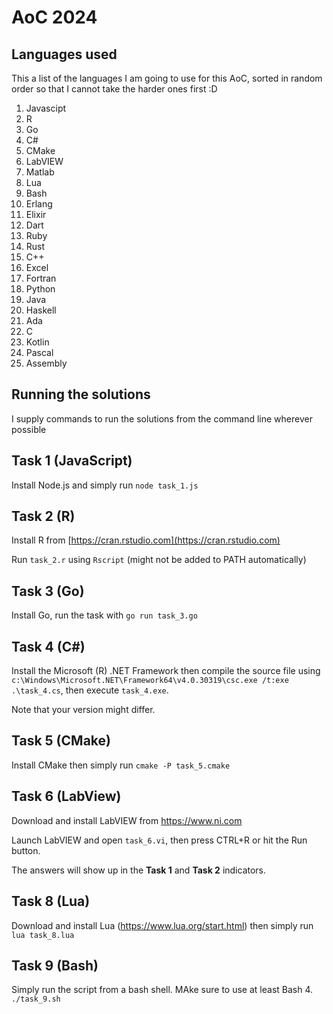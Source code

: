 # AoC 2024

## Languages used
This a list of the languages I am going to use for this AoC, sorted in random order
so that I cannot take the harder ones first :D

1. Javascipt
1. R
1. Go
1. C#
1. CMake
1. LabVIEW
1. Matlab
1. Lua
1. Bash
1. Erlang
1. Elixir
1. Dart
1. Ruby
1. Rust
1. C++
1. Excel
1. Fortran
1. Python
1. Java
1. Haskell
1. Ada
1. C
1. Kotlin
1. Pascal
1. Assembly

## Running the solutions
I supply commands to run the solutions from the command line wherever possible

## Task 1 (JavaScript)
Install Node.js and simply run `node task_1.js`

## Task 2 (R)
Install R from [https://cran.rstudio.com](https://cran.rstudio.com)

Run `task_2.r` using `Rscript` (might not be added to PATH automatically)

## Task 3 (Go)
Install Go, run the task with `go run task_3.go`

## Task 4 (C#)
Install the Microsoft (R) .NET Framework then compile the source file using
`c:\Windows\Microsoft.NET\Framework64\v4.0.30319\csc.exe /t:exe .\task_4.cs`, then execute `task_4.exe`. 

Note that your version might differ.

## Task 5 (CMake)
Install CMake then simply run `cmake -P task_5.cmake`

## Task 6 (LabView)
Download and install LabVIEW from https://www.ni.com

Launch LabVIEW and open `task_6.vi`, then press CTRL+R or hit the Run button.

The answers will show up in the **Task 1** and **Task 2** indicators.

## Task 8 (Lua)
Download and install Lua (https://www.lua.org/start.html) then simply run `lua task_8.lua`

## Task 9 (Bash)
Simply run the script from a bash shell. MAke sure to use at least Bash 4. `./task_9.sh` 